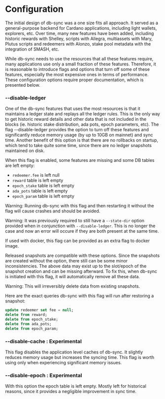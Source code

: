 # Configuration

The initial design of db-sync was a one size fits all approach. It served as a general-purpose
backend for Cardano applications, including light wallets, explorers, etc. Over time, many new
features have been added, including historic rewards with Shelley, scripts with Allegra, multiassets
with Mary, Plutus scripts and redeemers with Alonzo, stake pool metadata with the integration of
SMASH, etc.

While db-sync needs to use the resources that all these features require, many applications use only
a small fraction of these features. Therefore, it is reasonable to introduce flags and options that
turn off some of these features, especially the most expensive ones in terms of performance. These
configuration options require proper documentation, which is presented below.

### --disable-ledger

One of the db-sync features that uses the most resources is that it maintains a ledger state and
replays all the ledger rules. This is the only way to get historic reward details and other data
that is not included in the blocks (ie. historic stake distribution, ada pots, epoch parameters,
etc). The flag --disable-ledger provides the option to turn off these features and significantly
reduce memory usage (by up to 10GB on mainnet) and sync time. Another benefit of this option is
that there are no rollbacks on startup, which tend to take quite some time, since there are no
ledger snapshots maintained on disk.

When this flag is enabled, some features are missing and some DB tables are left empty:
- `redeemer.fee` is left null
- `reward` table is left empty
- `epoch_stake` table is left empty
- `ada_pots` table is left empty
- `epoch_param` table is left empty

Warning: Running db-sync with this flag and then restarting it without the flag will cause crashes and should be avoided.

Warning: It was previously required to still have a `--state-dir` option provided when in conjunction with `--disable-ledger`. This is no longer the case and now an error will occure if they are both present at the same time. 

If used with docker, this flag can be provided as an extra flag to docker image.

Released snapshots are compatible with these options. Since the snapshots are created without the
option, there still can be some minor inconsistencies. The above data may exist up to the slot/epoch
of the snapshot creation and can be missing afterward. To fix this, when db-sync is initiated with
this flag, it will automatically remove all these data.

Warning: This will irreversibly delete data from existing snapshots.

Here are the exact queries db-sync with this flag will run after restoring a snapshot:

```sql
update redeemer set fee = null;
delete from reward;
delete from epoch_stake;
delete from ada_pots;
delete from epoch_param;
```

### --disable-cache : Experimental

This flag disables the application level caches of db-sync. It slightly reduces memory usage but
increases the syncing time. This flag is worth using only when experiencing significant memory
issues.

### --disable-epoch : Experimental

With this option the epoch table is left empty. Mostly left for historical reasons, since it
provides a negligible improvement in sync time.
